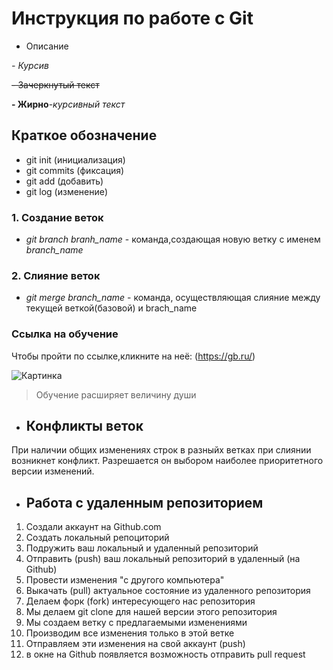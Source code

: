 # Инструкция по работе с Git

-  Описание

*- Курсив*

~~- Зачеркнутый текст~~

**- Жирно**-*курсивный текст*

## Краткое обозначение ##

- git init (инициализация)
- git commits (фиксация)
- git add (добавить)
- git log (изменение)

 ### 1. Создание веток

* *git branch branh_name* - команда,создающая новую ветку с именем *branch_name*

### 2. Слияние веток

* *git merge branch_name* - команда, осуществляющая слияние между текущей веткой(базовой) и brach_name

### Ссылка на обучение

Чтобы пройти по ссылке,кликните на неё:
(https://gb.ru/)

![Картинка](/rmarkdown.png)

> Обучение расширяет величину души

- ## Конфликты веток

При наличии общих изменениях строк в разныйх ветках при слиянии возникнет конфликт. Разрешается он выбором наиболее приоритетного версии изменений.

- ## Работа с удаленным репозиторием

1. Создали аккаунт на Github.com
2. Создать локальный репоциторий
3. Подружить ваш локальный и удаленный репозиторий
4. Отправить (push) ваш локальный репозиторий в удаленный (на  Github) 
5. Провести изменения "с другого компьютера"
6. Выкачать (pull) актуальное состояние из удаленного репозитория
7. Делаем форк (fork) интересующего нас репозитория
8. Мы делаем git clone для нашей версии этого репозитория
9. Мы создаем ветку с предлагаемыми изменениями
10. Производим все изменения только в этой ветке
11. Отправляем эти изменения на свой аккаунт (push)
12. в окне на  Github появляется возможность отправить pull request